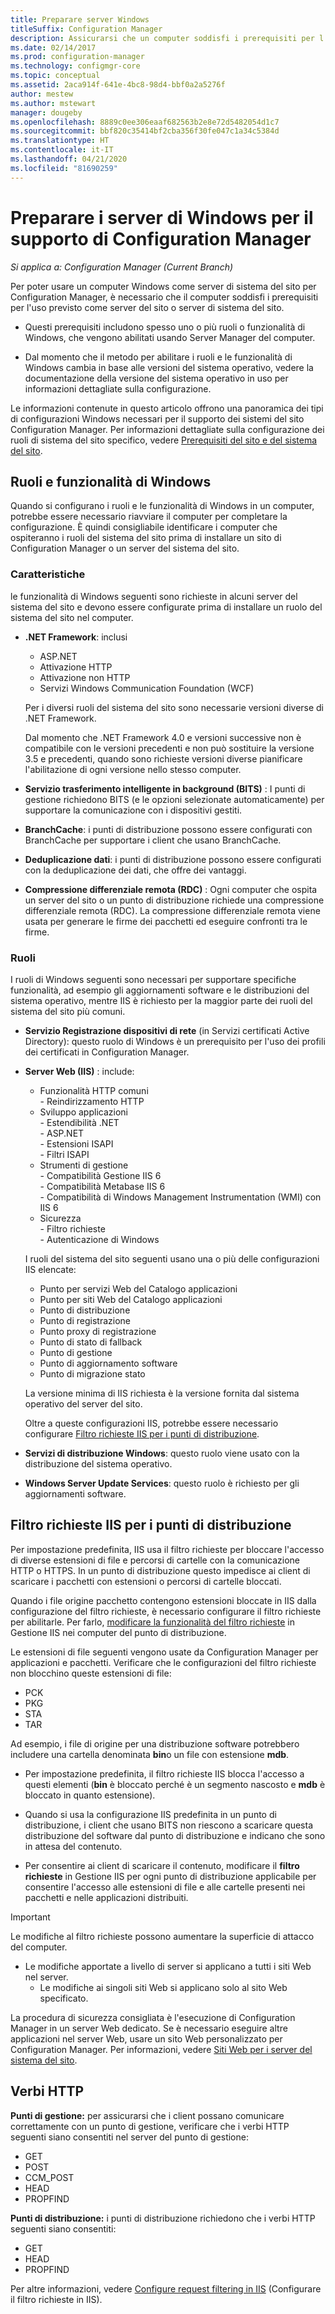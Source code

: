 ```yaml
---
title: Preparare server Windows
titleSuffix: Configuration Manager
description: Assicurarsi che un computer soddisfi i prerequisiti per l'uso come server del sito o server di sistema del sito per Configuration Manager.
ms.date: 02/14/2017
ms.prod: configuration-manager
ms.technology: configmgr-core
ms.topic: conceptual
ms.assetid: 2aca914f-641e-4bc8-98d4-bbf0a2a5276f
author: mestew
ms.author: mstewart
manager: dougeby
ms.openlocfilehash: 8889c0ee306eaaf682563b2e8e72d5482054d1c7
ms.sourcegitcommit: bbf820c35414bf2cba356f30fe047c1a34c5384d
ms.translationtype: HT
ms.contentlocale: it-IT
ms.lasthandoff: 04/21/2020
ms.locfileid: "81690259"
---
```

# <a name="prepare-windows-servers-to-support-configuration-manager"></a>Preparare i server di Windows per il supporto di Configuration Manager

*Si applica a: Configuration Manager (Current Branch)*

Per poter usare un computer Windows come server di sistema del sito per Configuration Manager, è necessario che il computer soddisfi i prerequisiti per l'uso previsto come server del sito o server di sistema del sito.  

- Questi prerequisiti includono spesso uno o più ruoli o funzionalità di Windows, che vengono abilitati usando Server Manager del computer.  

- Dal momento che il metodo per abilitare i ruoli e le funzionalità di Windows cambia in base alle versioni del sistema operativo, vedere la documentazione della versione del sistema operativo in uso per informazioni dettagliate sulla configurazione.  

Le informazioni contenute in questo articolo offrono una panoramica dei tipi di configurazioni Windows necessari per il supporto dei sistemi del sito Configuration Manager. Per informazioni dettagliate sulla configurazione dei ruoli di sistema del sito specifico, vedere [Prerequisiti del sito e del sistema del sito](../configs/site-and-site-system-prerequisites.md).

##  <a name="windows-features-and-roles"></a><a name="BKMK_WinFeatures"></a> Ruoli e funzionalità di Windows  
Quando si configurano i ruoli e le funzionalità di Windows in un computer, potrebbe essere necessario riavviare il computer per completare la configurazione. È quindi consigliabile identificare i computer che ospiteranno i ruoli del sistema del sito prima di installare un sito di Configuration Manager o un server del sistema del sito.

### <a name="features"></a>Caratteristiche  
le funzionalità di Windows seguenti sono richieste in alcuni server del sistema del sito e devono essere configurate prima di installare un ruolo del sistema del sito nel computer.  

- **.NET Framework**: inclusi  

    - ASP.NET  
    - Attivazione HTTP  
    - Attivazione non HTTP  
    - Servizi Windows Communication Foundation (WCF)  

    Per i diversi ruoli del sistema del sito sono necessarie versioni diverse di .NET Framework.  

    Dal momento che .NET Framework 4.0 e versioni successive non è compatibile con le versioni precedenti e non può sostituire la versione 3.5 e precedenti, quando sono richieste versioni diverse pianificare l'abilitazione di ogni versione nello stesso computer.  

- **Servizio trasferimento intelligente in background (BITS)** : I punti di gestione richiedono BITS (e le opzioni selezionate automaticamente) per supportare la comunicazione con i dispositivi gestiti.  

- **BranchCache**: i punti di distribuzione possono essere configurati con BranchCache per supportare i client che usano BranchCache.  

- **Deduplicazione dati**: i punti di distribuzione possono essere configurati con la deduplicazione dei dati, che offre dei vantaggi.  

- **Compressione differenziale remota (RDC)** : Ogni computer che ospita un server del sito o un punto di distribuzione richiede una compressione differenziale remota (RDC). La compressione differenziale remota viene usata per generare le firme dei pacchetti ed eseguire confronti tra le firme.  

### <a name="roles"></a>Ruoli  
I ruoli di Windows seguenti sono necessari per supportare specifiche funzionalità, ad esempio gli aggiornamenti software e le distribuzioni del sistema operativo, mentre IIS è richiesto per la maggior parte dei ruoli del sistema del sito più comuni.  

- **Servizio Registrazione dispositivi di rete** (in Servizi certificati Active Directory): questo ruolo di Windows è un prerequisito per l'uso dei profili dei certificati in Configuration Manager.  

- **Server Web (IIS)** : include:  
    - Funzionalità HTTP comuni  
          - Reindirizzamento HTTP  
    - Sviluppo applicazioni  
          - Estendibilità .NET  
          - ASP.NET  
          - Estensioni ISAPI  
          - Filtri ISAPI  
    - Strumenti di gestione  
          - Compatibilità Gestione IIS 6  
          - Compatibilità Metabase IIS 6  
          - Compatibilità di Windows Management Instrumentation (WMI) con IIS 6  
    - Sicurezza  
          - Filtro richieste  
          - Autenticazione di Windows  

  I ruoli del sistema del sito seguenti usano una o più delle configurazioni IIS elencate:  
  - Punto per servizi Web del Catalogo applicazioni  
  - Punto per siti Web del Catalogo applicazioni  
  - Punto di distribuzione  
  - Punto di registrazione  
  - Punto proxy di registrazione  
  - Punto di stato di fallback  
  - Punto di gestione  
  - Punto di aggiornamento software  
  - Punto di migrazione stato     

  La versione minima di IIS richiesta è la versione fornita dal sistema operativo del server del sito.  

  Oltre a queste configurazioni IIS, potrebbe essere necessario configurare [Filtro richieste IIS per i punti di distribuzione](#BKMK_IISFiltering).  

- **Servizi di distribuzione Windows**: questo ruolo viene usato con la distribuzione del sistema operativo.  

- **Windows Server Update Services**: questo ruolo è richiesto per gli aggiornamenti software.  


##  <a name="iis-request-filtering-for-distribution-points"></a><a name="BKMK_IISFiltering"></a> Filtro richieste IIS per i punti di distribuzione  
Per impostazione predefinita, IIS usa il filtro richieste per bloccare l'accesso di diverse estensioni di file e percorsi di cartelle con la comunicazione HTTP o HTTPS. In un punto di distribuzione questo impedisce ai client di scaricare i pacchetti con estensioni o percorsi di cartelle bloccati.  

Quando i file origine pacchetto contengono estensioni bloccate in IIS dalla configurazione del filtro richieste, è necessario configurare il filtro richieste per abilitarle. Per farlo, [modificare la funzionalità del filtro richieste](https://technet.microsoft.com/library/hh831621.aspx) in Gestione IIS nei computer del punto di distribuzione.  

Le estensioni di file seguenti vengono usate da Configuration Manager per applicazioni e pacchetti. Verificare che le configurazioni del filtro richieste non blocchino queste estensioni di file:  

- PCK  
- PKG  
- STA  
- TAR  

Ad esempio, i file di origine per una distribuzione software potrebbero includere una cartella denominata **bin**o un file con estensione **mdb**.  

- Per impostazione predefinita, il filtro richieste IIS blocca l'accesso a questi elementi (**bin** è bloccato perché è un segmento nascosto e **mdb** è bloccato in quanto estensione).  

- Quando si usa la configurazione IIS predefinita in un punto di distribuzione, i client che usano BITS non riescono a scaricare questa distribuzione del software dal punto di distribuzione e indicano che sono in attesa del contenuto.  

- Per consentire ai client di scaricare il contenuto, modificare il **filtro richieste** in Gestione IIS per ogni punto di distribuzione applicabile per consentire l'accesso alle estensioni di file e alle cartelle presenti nei pacchetti e nelle applicazioni distribuiti.  

> [!IMPORTANT]  
> Le modifiche al filtro richieste possono aumentare la superficie di attacco del computer.  
> 
> - Le modifiche apportate a livello di server si applicano a tutti i siti Web nel server.   
>     - Le modifiche ai singoli siti Web si applicano solo al sito Web specificato.  
> 
> La procedura di sicurezza consigliata è l'esecuzione di Configuration Manager in un server Web dedicato. Se è necessario eseguire altre applicazioni nel server Web, usare un sito Web personalizzato per Configuration Manager. Per informazioni, vedere [Siti Web per i server del sistema del sito](websites-for-site-system-servers.md).  

## <a name="http-verbs"></a>Verbi HTTP
**Punti di gestione:** per assicurarsi che i client possano comunicare correttamente con un punto di gestione, verificare che i verbi HTTP seguenti siano consentiti nel server del punto di gestione:  
- GET
- POST
- CCM_POST
- HEAD
- PROPFIND

**Punti di distribuzione:** i punti di distribuzione richiedono che i verbi HTTP seguenti siano consentiti:
- GET
- HEAD
- PROPFIND

Per altre informazioni, vedere [Configure request filtering in IIS](https://technet.microsoft.com/library/hh831621.aspx#Verbs) (Configurare il filtro richieste in IIS). 
